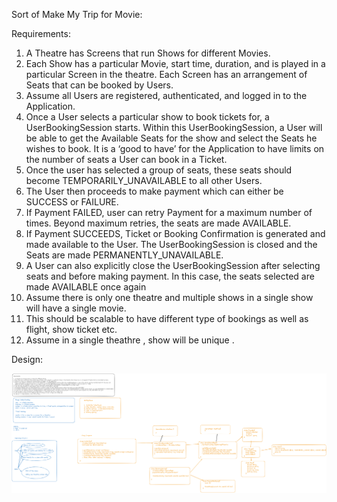 Sort of Make My Trip for Movie:

Requirements:

1. A Theatre has Screens that run Shows for different Movies.
2. Each Show has a particular Movie, start time, duration, and is played in a particular Screen in the theatre. Each Screen has an arrangement of Seats that can be booked by Users.
3. Assume all Users are registered, authenticated, and logged in to the Application.
4. Once a User selects a particular show to book tickets for, a UserBookingSession starts. Within this UserBookingSession, a User will be able to get the Available Seats for the show and select the Seats he wishes to book. It is a ‘good to have’ for the Application to have limits on the number of seats a User can book in a Ticket.
5. Once the user has selected a group of seats, these seats should become TEMPORARILY_UNAVAILABLE to all other Users.
6. The User then proceeds to make payment which can either be SUCCESS or FAILURE.
7. If Payment FAILED, user can retry Payment for a maximum number of times. Beyond maximum retries, the seats are made AVAILABLE.
8. If Payment SUCCEEDS, Ticket or Booking Confirmation is generated and made available to the User. The UserBookingSession is closed and the Seats are made PERMANENTLY_UNAVAILABLE.
9. A User can also explicitly close the UserBookingSession after selecting seats and before making payment. In this case, the seats selected are made AVAILABLE once again
10. Assume there is only one theatre and multiple shows in a single show will have a single movie.
11. This should be scalable to have different type of bookings as well as flight, show ticket etc.
12. Assume in a single theathre , show will be unique .


Design:

![alt text](design.png)

